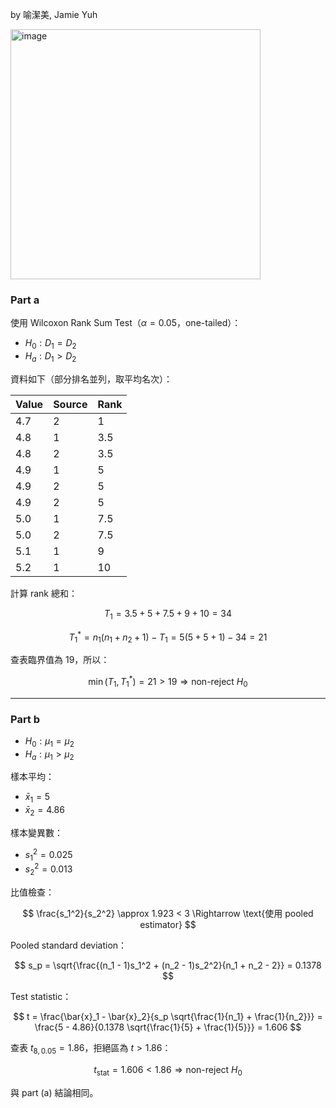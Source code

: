 by 喻潔美, Jamie Yuh

<img width="400" alt="image" src="" /> 

### Part a

使用 Wilcoxon Rank Sum Test（$\alpha = 0.05$，one-tailed）：

- $H_0 : D_1 = D_2$
- $H_a : D_1 > D_2$

資料如下（部分排名並列，取平均名次）：

| Value | Source | Rank |
|-------|--------|------|
| 4.7   | 2      | 1    |
| 4.8   | 1      | 3.5  |
| 4.8   | 2      | 3.5  |
| 4.9   | 1      | 5    |
| 4.9   | 2      | 5    |
| 4.9   | 2      | 5    |
| 5.0   | 1      | 7.5  |
| 5.0   | 2      | 7.5  |
| 5.1   | 1      | 9    |
| 5.2   | 1      | 10   |

計算 rank 總和：

$$
T_1 = 3.5 + 5 + 7.5 + 9 + 10 = 34
$$

$$
T_1^* = n_1(n_1 + n_2 + 1) - T_1 = 5(5 + 5 + 1) - 34 = 21
$$

查表臨界值為 $19$，所以：

$$
\min(T_1, T_1^*) = 21 > 19 \Rightarrow \text{non-reject } H_0
$$

---

### Part b

- $H_0: \mu_1 = \mu_2$
- $H_a: \mu_1 > \mu_2$

樣本平均：

- $\bar{x}_1 = 5$
- $\bar{x}_2 = 4.86$

樣本變異數：

- $s_1^2 = 0.025$
- $s_2^2 = 0.013$

比值檢查：

$$
\frac{s_1^2}{s_2^2} \approx 1.923 < 3 \Rightarrow \text{使用 pooled estimator}
$$

Pooled standard deviation：

$$
s_p = \sqrt{\frac{(n_1 - 1)s_1^2 + (n_2 - 1)s_2^2}{n_1 + n_2 - 2}} = 0.1378
$$

Test statistic：

$$
t = \frac{\bar{x}_1 - \bar{x}_2}{s_p \sqrt{\frac{1}{n_1} + \frac{1}{n_2}}} = \frac{5 - 4.86}{0.1378 \sqrt{\frac{1}{5} + \frac{1}{5}}} = 1.606
$$

查表 $t_{8, 0.05} = 1.86$，拒絕區為 $t > 1.86$：

$$
t_{\text{stat}} = 1.606 < 1.86 \Rightarrow \text{non-reject } H_0
$$

與 part (a) 結論相同。
